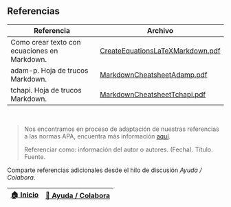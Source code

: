 ## Referencias

| Referencia                                   | Archivo                                                                                                                        |
|----------------------------------------------|--------------------------------------------------------------------------------------------------------------------------------|
| Como crear texto con ecuaciones en Markdown. | [CreateEquationsLaTeXMarkdown.pdf](https://raw.githubusercontent.com/admnll/ecuaciones-latex-word-markdown/master/markdown.md) |
| adam-p. Hoja de trucos Markdown.             | [MarkdownCheatsheetAdamp.pdf](https://github.com/adam-p/markdown-here)                                                         |
| tchapi. Hoja de trucos Markdown.             | [MarkdownCheatsheetTchapi.pdf](https://github.com/tchapi/markdown-cheatsheet)                                                  |

<br>

> Nos encontramos en proceso de adaptación de nuestras referencias a las normas APA, encuentra más información [aquí](https://normas-apa.org/referencias/).
> 
> Referenciar como: información del autor o autores. (Fecha). Título. Fuente. 

Comparte referencias adicionales desde el hilo de discusión _Ayuda / Colabora_.

| [:house: Inicio](https://github.com/rcfdtools/R.TeachingResearchGuide) | [:beginner: Ayuda / Colabora](https://github.com/rcfdtools/R.TeachingResearchGuide/discussions/12) |
|------------------------------------------------------------------------|----------------------------------------------------------------------------------------------------|